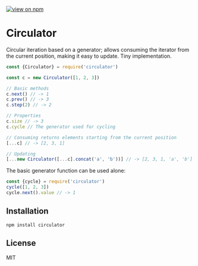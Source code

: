 [![view on npm](http://img.shields.io/npm/v/circulator.svg)](https://www.npmjs.org/package/circulator)

# Circulator

Circular iteration based on a generator; allows consuming the iterator from the
current position, making it easy to update. Tiny implementation.

```js
const {Circulator} = require('circulator')

const c = new Circulator([1, 2, 3])

// Basic methods
c.next() // -> 1
c.prev() // -> 3
c.step(2) // -> 2

// Properties
c.size // -> 3
c.cycle // The generator used for cycling

// Consuming returns elements starting from the current position
[...c] // -> [2, 3, 1]

// Updating
[...new Circulator([...c].concat('a', 'b'))] // -> [2, 3, 1, 'a', 'b']
```

The basic generator function can be used alone:
```js
const {cycle} = require('circulator')
cycle([1, 2, 3])
cycle.next().value // -> 1
```

## Installation

```
npm install circulator
```

## License

MIT
